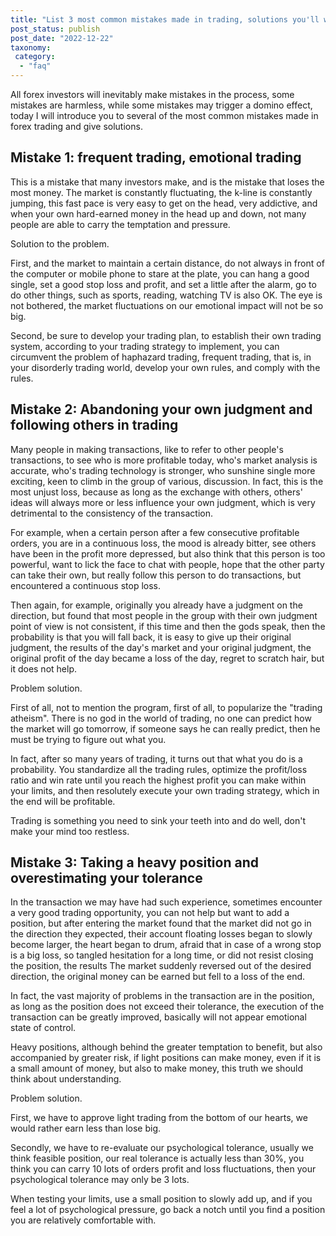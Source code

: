 ```yaml
---
title: "List 3 most common mistakes made in trading, solutions you'll want to know!"
post_status: publish
post_date: "2022-12-22"
taxonomy:
 category: 
  - "faq"
---
```


All forex investors will inevitably make mistakes in the process, some mistakes are harmless, while some mistakes may trigger a domino effect, today I will introduce you to several of the most common mistakes made in forex trading and give solutions.

## Mistake 1: frequent trading, emotional trading

This is a mistake that many investors make, and is the mistake that loses the most money. The market is constantly fluctuating, the k-line is constantly jumping, this fast pace is very easy to get on the head, very addictive, and when your own hard-earned money in the head up and down, not many people are able to carry the temptation and pressure.

Solution to the problem.

First, and the market to maintain a certain distance, do not always in front of the computer or mobile phone to stare at the plate, you can hang a good single, set a good stop loss and profit, and set a little after the alarm, go to do other things, such as sports, reading, watching TV is also OK. The eye is not bothered, the market fluctuations on our emotional impact will not be so big.

Second, be sure to develop your trading plan, to establish their own trading system, according to your trading strategy to implement, you can circumvent the problem of haphazard trading, frequent trading, that is, in your disorderly trading world, develop your own rules, and comply with the rules.

## Mistake 2: Abandoning your own judgment and following others in trading

Many people in making transactions, like to refer to other people's transactions, to see who is more profitable today, who's market analysis is accurate, who's trading technology is stronger, who sunshine single more exciting, keen to climb in the group of various, discussion. In fact, this is the most unjust loss, because as long as the exchange with others, others' ideas will always more or less influence your own judgment, which is very detrimental to the consistency of the transaction.

For example, when a certain person after a few consecutive profitable orders, you are in a continuous loss, the mood is already bitter, see others have been in the profit more depressed, but also think that this person is too powerful, want to lick the face to chat with people, hope that the other party can take their own, but really follow this person to do transactions, but encountered a continuous stop loss.

Then again, for example, originally you already have a judgment on the direction, but found that most people in the group with their own judgment point of view is not consistent, if this time and then the gods speak, then the probability is that you will fall back, it is easy to give up their original judgment, the results of the day's market and your original judgment, the original profit of the day became a loss of the day, regret to scratch hair, but it does not help.

Problem solution.

First of all, not to mention the program, first of all, to popularize the "trading atheism". There is no god in the world of trading, no one can predict how the market will go tomorrow, if someone says he can really predict, then he must be trying to figure out what you.

In fact, after so many years of trading, it turns out that what you do is a probability. You standardize all the trading rules, optimize the profit/loss ratio and win rate until you reach the highest profit you can make within your limits, and then resolutely execute your own trading strategy, which in the end will be profitable.

Trading is something you need to sink your teeth into and do well, don't make your mind too restless.

## Mistake 3: Taking a heavy position and overestimating your tolerance

In the transaction we may have had such experience, sometimes encounter a very good trading opportunity, you can not help but want to add a position, but after entering the market found that the market did not go in the direction they expected, their account floating losses began to slowly become larger, the heart began to drum, afraid that in case of a wrong stop is a big loss, so tangled hesitation for a long time, or did not resist closing the position, the results The market suddenly reversed out of the desired direction, the original money can be earned but fell to a loss of the end.

In fact, the vast majority of problems in the transaction are in the position, as long as the position does not exceed their tolerance, the execution of the transaction can be greatly improved, basically will not appear emotional state of control.

Heavy positions, although behind the greater temptation to benefit, but also accompanied by greater risk, if light positions can make money, even if it is a small amount of money, but also to make money, this truth we should think about understanding.

Problem solution.

First, we have to approve light trading from the bottom of our hearts, we would rather earn less than lose big.

Secondly, we have to re-evaluate our psychological tolerance, usually we think feasible position, our real tolerance is actually less than 30%, you think you can carry 10 lots of orders profit and loss fluctuations, then your psychological tolerance may only be 3 lots.

When testing your limits, use a small position to slowly add up, and if you feel a lot of psychological pressure, go back a notch until you find a position you are relatively comfortable with.
